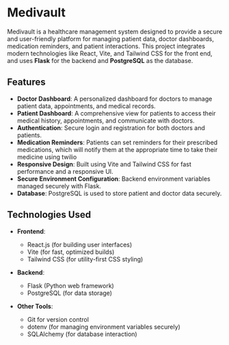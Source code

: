 # Medivault

Medivault is a healthcare management system designed to provide a secure and user-friendly platform for managing patient data, doctor dashboards, medication reminders, and patient interactions. This project integrates modern technologies like React, Vite, and Tailwind CSS for the front end, and uses **Flask** for the backend and **PostgreSQL** as the database.

## Features

- **Doctor Dashboard**: A personalized dashboard for doctors to manage patient data, appointments, and medical records.
- **Patient Dashboard**: A comprehensive view for patients to access their medical history, appointments, and communicate with doctors.
- **Authentication**: Secure login and registration for both doctors and patients.
- **Medication Reminders**: Patients can set reminders for their prescribed medications, which will notify them at the appropriate time to take their medicine using twilio
- **Responsive Design**: Built using Vite and Tailwind CSS for fast performance and a responsive UI.
- **Secure Environment Configuration**: Backend environment variables managed securely with Flask.
- **Database**: PostgreSQL is used to store patient and doctor data securely.

## Technologies Used

- **Frontend**:
  - React.js (for building user interfaces)
  - Vite (for fast, optimized builds)
  - Tailwind CSS (for utility-first CSS styling)
  
- **Backend**:
  - Flask (Python web framework)
  - PostgreSQL (for data storage)
  
- **Other Tools**:
  - Git for version control
  - dotenv (for managing environment variables securely)
  - SQLAlchemy (for database interaction)
  

